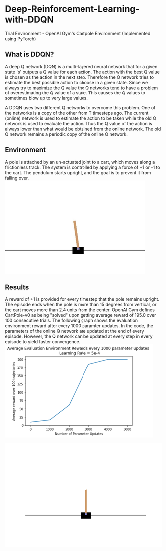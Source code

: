 # Deep-Reinforcement-Learning-with-DDQN
Trial Environment - OpenAI Gym's Cartpole Environment (Implemented using PyTorch)

## What is DDQN?
A deep Q network (DQN) is a multi-layered neural network that for a given state 's' outputs a Q value for each action. The action with the best Q value is chosen as the action in the next step. Therefore the Q network tries to estimate the best possible action to choose in a given state. Since we always try to maximize the Q value the Q networks tend to have a problem of overestimating the Q value of a state. This causes the Q values to sometimes blow up to very large values.

A DDQN uses two different Q networks to overcome this problem. One of the networks is a copy of the other from T timesteps ago. The current (online) network is used to estimate the action to be taken while the old Q network is used to evaluate the action. Thus the Q value of the action is always lower than what would be obtained from the online network. The old Q network remains a periodic copy of the online Q network.

## Environment
A pole is attached by an un-actuated joint to a cart, which moves along a frictionless track. The system is controlled by applying a force of +1 or -1 to the cart. The pendulum starts upright, and the goal is to prevent it from falling over. <br>
<img src = "/Images/dataset_1.png" height = 300>

## Results
A reward of +1 is provided for every timestep that the pole remains upright. The episode ends when the pole is more than 15 degrees from vertical, or the cart moves more than 2.4 units from the center. OpenAI Gym defines CartPole-v0 as being "solved" upon getting average reward of 195.0 over 100 consecutive trials.
The following graph shows the evaluation environment reward after every 1000 paramter updates. In the code, the parameters of the online Q network are updated at the end of every episode. However, the Q network can be updated at every step in every episode to yield faster convergence. <br>
<img src = "/Images/result_1.png" height = 300>

![](/Images/cartpole.gif)
